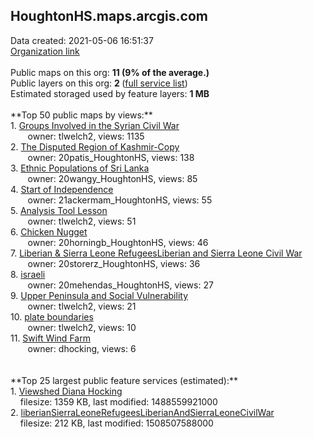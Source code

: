 <h2>HoughtonHS.maps.arcgis.com</h2> Data created: 2021-05-06 16:51:37 <br /><a target='new' href='https://HoughtonHS.maps.arcgis.com'>Organization link</a><br /><br />Public maps on this org: <b>11 (9% of the average.)</b><br />Public layers on this org: <b>2 </b>(<a target='new' href='https://services.arcgis.com/CFqsrn0OP3ITZd0u/ArcGIS/rest/services'>full service list</a>)<br />Estimated storaged used by feature layers: <b>1 MB</b><br /><br />**Top 50 public maps by views:**<br />  1. <a target='new' href='https://www.arcgis.com/home/item.html?id=932a2c277242497cac5d0986a135b599'>Groups Involved in the Syrian Civil War</a> <br />  &nbsp;&nbsp;&nbsp;&nbsp; &nbsp;&nbsp;owner: tlwelch2, views: 1135<br />  2. <a target='new' href='https://www.arcgis.com/home/item.html?id=615b141f2385441c8a7904ca98eff4be'>The Disputed Region of Kashmir-Copy</a> <br />  &nbsp;&nbsp;&nbsp;&nbsp; &nbsp;&nbsp;owner: 20patis_HoughtonHS, views: 138<br />  3. <a target='new' href='https://www.arcgis.com/home/item.html?id=5dba06e75c234663b18d8753dcff8c85'>Ethnic Populations of Sri Lanka</a> <br />  &nbsp;&nbsp;&nbsp;&nbsp; &nbsp;&nbsp;owner: 20wangy_HoughtonHS, views: 85<br />  4. <a target='new' href='https://www.arcgis.com/home/item.html?id=c283732d74614410815fdc32d7eea846'>Start of Independence</a> <br />  &nbsp;&nbsp;&nbsp;&nbsp; &nbsp;&nbsp;owner: 21ackermam_HoughtonHS, views: 55<br />  5. <a target='new' href='https://www.arcgis.com/home/item.html?id=25533dbb1d254dc89827fc29baad03ec'>Analysis Tool Lesson</a> <br />  &nbsp;&nbsp;&nbsp;&nbsp; &nbsp;&nbsp;owner: tlwelch2, views: 51<br />  6. <a target='new' href='https://www.arcgis.com/home/item.html?id=fe29ca87b7ad4dd29b99613b81aecb6a'>Chicken Nugget</a> <br />  &nbsp;&nbsp;&nbsp;&nbsp; &nbsp;&nbsp;owner: 20horningb_HoughtonHS, views: 46<br />  7. <a target='new' href='https://www.arcgis.com/home/item.html?id=b3a26b128a8140efa522c6fa53b5d0bf'>Liberian & Sierra Leone RefugeesLiberian and Sierra Leone Civil War</a> <br />  &nbsp;&nbsp;&nbsp;&nbsp; &nbsp;&nbsp;owner: 20storerz_HoughtonHS, views: 36<br />  8. <a target='new' href='https://www.arcgis.com/home/item.html?id=0373b57f74084a9a89cda5ecb6cc1f3b'>israeli</a> <br />  &nbsp;&nbsp;&nbsp;&nbsp; &nbsp;&nbsp;owner: 20mehendas_HoughtonHS, views: 27<br />  9. <a target='new' href='https://www.arcgis.com/home/item.html?id=690e3ea86399431ead5c1973aae378e5'>Upper Peninsula and Social Vulnerability</a> <br />  &nbsp;&nbsp;&nbsp;&nbsp; &nbsp;&nbsp;owner: tlwelch2, views: 21<br />  10. <a target='new' href='https://www.arcgis.com/home/item.html?id=5411f09bd29a41959e54f384d3cb4054'>plate boundaries</a> <br />  &nbsp;&nbsp;&nbsp;&nbsp; &nbsp;&nbsp;owner: tlwelch2, views: 10<br />  11. <a target='new' href='https://www.arcgis.com/home/item.html?id=bad7139fcbd44565befef0d0317db993'>Swift Wind Farm</a> <br />  &nbsp;&nbsp;&nbsp;&nbsp; &nbsp;&nbsp;owner: dhocking, views: 6<br /><br /><br />**Top 25 largest public feature services (estimated):**<br /> 1. <a target='new' href='https://www.arcgis.com/home/item.html?id=98ad0e7474e04f17bc6baf3ad659cff0'>Viewshed Diana Hocking</a><br /> &nbsp;&nbsp;&nbsp;&nbsp;filesize: 1359 KB, last modified: 1488559921000<br /> 2. <a target='new' href='https://www.arcgis.com/home/item.html?id=6095a554d6f444b882f6f819599e63a0'>liberianSierraLeoneRefugeesLiberianAndSierraLeoneCivilWar</a><br /> &nbsp;&nbsp;&nbsp;&nbsp;filesize: 212 KB, last modified: 1508507588000<br />